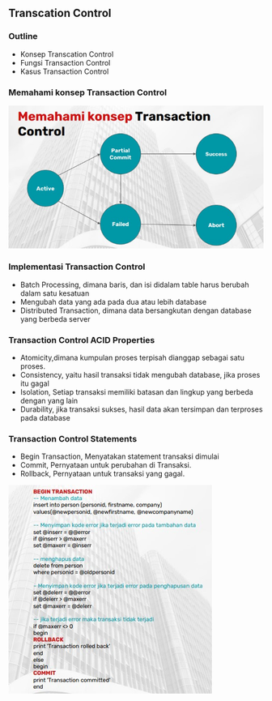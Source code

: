 ## Transcation Control 

### Outline 
* Konsep Transcation Control 
* Fungsi Transaction Control 
* Kasus Transaction Control 

### Memahami konsep Transaction Control 
<img src="https://github.com/rizko-d/BTPN-Syariah-Data-Engginer-Virtual-Internship-Program/blob/main/minggu-ke-1/Transaction%20Control/1.jpg">

### Implementasi Transaction Control 
* Batch Processing, dimana baris, dan isi didalam table harus berubah dalam satu kesatuan 
* Mengubah data yang ada pada dua atau lebih database
* Distributed Transaction, dimana data bersangkutan dengan database yang berbeda server

### Transaction Control ACID Properties 
* Atomicity,dimana kumpulan proses terpisah dianggap sebagai satu proses.
* Consistency, yaitu hasil transaksi tidak mengubah database, jika proses itu gagal
* Isolation, Setiap transaksi memiliki batasan dan lingkup yang berbeda dengan yang lain
* Durability, jika transaksi sukses, hasil data akan tersimpan dan terproses pada database

### Transaction Control Statements 
* Begin Transaction, Menyatakan statement transaksi dimulai
* Commit, Pernyataan untuk perubahan di Transaksi.
* Rollback, Pernyataan untuk transaksi yang gagal.
<img src="https://github.com/rizko-d/BTPN-Syariah-Data-Engginer-Virtual-Internship-Program/blob/main/minggu-ke-1/Transaction%20Control/2.jpg">

